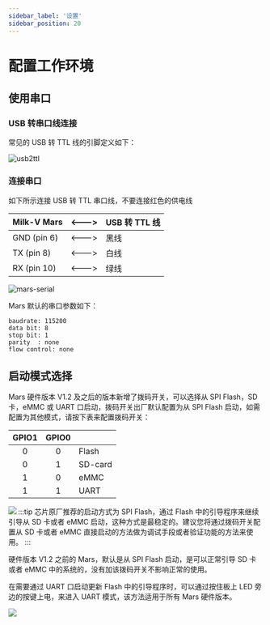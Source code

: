 ```yaml
---
sidebar_label: '设置'
sidebar_position: 20
---
```


# 配置工作环境

## 使用串口

### USB 转串口线连接

常见的 USB 转 TTL 线的引脚定义如下：

![usb2ttl](/docs/mars/usb2ttl.png)

### 连接串口

如下所示连接 USB 转 TTL 串口线，不要连接红色的供电线

| Milk-V Mars  | \<---> | USB 转 TTL 线 |
| ------------ | ------ | ------------- |
| GND (pin 6)  | \<---> | 黑线          |
| TX  (pin 8)  | \<---> | 白线          |
| RX  (pin 10) | \<---> | 绿线          |

![mars-serial](/docs/mars/mars-serial.jpg)

Mars 默认的串口参数如下：

```
baudrate: 115200
data bit: 8
stop bit: 1
parity  : none
flow control: none
```

## 启动模式选择

Mars 硬件版本 V1.2 及之后的版本新增了拨码开关，可以选择从 SPI Flash，SD 卡，eMMC 或 UART 口启动，拨码开关出厂默认配置为从 SPI Flash 启动，如需配置为其他模式，请按下表来配置拨码开关：

| GPIO1 | GPIO0 |         |
|:-----:|:-----:|:--------|
| 0     | 0     | Flash   |
| 0     | 1     | SD-card |
| 1     | 0     | eMMC    |
| 1     | 1     | UART    |

<Image src='/docs/mars/mars-bootmode-switch.webp' maxWidth='70%' align='left' />

:::tip
芯片原厂推荐的启动方式为 SPI Flash，通过 Flash 中的引导程序来继续引导从 SD 卡或者 eMMC 启动，这种方式是最稳定的。建议您将通过拨码开关配置从 SD 卡或者 eMMC 直接启动的方法做为调试手段或者验证功能的方法来使用。
:::

硬件版本 V1.2 之前的 Mars，默认是从 SPI Flash 启动，是可以正常引导 SD 卡或者 eMMC 中的系统的，没有加该拨码开关不影响正常的使用。

在需要通过 UART 口启动更新 Flash 中的引导程序时，可以通过按住板上 LED 旁边的按键上电，来进入 UART 模式，该方法适用于所有 Mars 硬件版本。

<Image src='/docs/mars/mars-upgrade-key.jpg' maxWidth='70%' align='left' />
